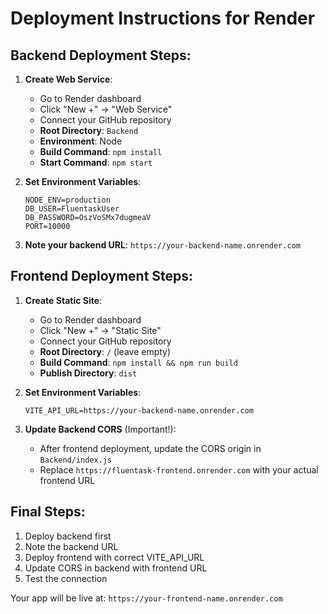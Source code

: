 # Deployment Instructions for Render

## Backend Deployment Steps:

1. **Create Web Service**:
   - Go to Render dashboard
   - Click "New +" → "Web Service"
   - Connect your GitHub repository
   - **Root Directory**: `Backend`
   - **Environment**: Node
   - **Build Command**: `npm install`
   - **Start Command**: `npm start`

2. **Set Environment Variables**:
   ```
   NODE_ENV=production
   DB_USER=FluentaskUser
   DB_PASSWORD=OszVoSMx7dugmeaV
   PORT=10000
   ```

3. **Note your backend URL**: `https://your-backend-name.onrender.com`

## Frontend Deployment Steps:

1. **Create Static Site**:
   - Go to Render dashboard
   - Click "New +" → "Static Site"
   - Connect your GitHub repository
   - **Root Directory**: `/` (leave empty)
   - **Build Command**: `npm install && npm run build`
   - **Publish Directory**: `dist`

2. **Set Environment Variables**:
   ```
   VITE_API_URL=https://your-backend-name.onrender.com
   ```

3. **Update Backend CORS** (Important!):
   - After frontend deployment, update the CORS origin in `Backend/index.js`
   - Replace `https://fluentask-frontend.onrender.com` with your actual frontend URL

## Final Steps:

1. Deploy backend first
2. Note the backend URL
3. Deploy frontend with correct VITE_API_URL
4. Update CORS in backend with frontend URL
5. Test the connection

Your app will be live at: `https://your-frontend-name.onrender.com`